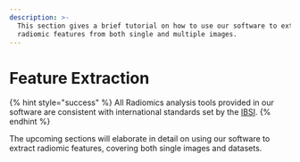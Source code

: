 ```yaml
---
description: >-
  This section gives a brief tutorial on how to use our software to extract
  radiomic features from both single and multiple images.
---
```


# Feature Extraction

{% hint style="success" %}
All Radiomics analysis tools provided in our software are consistent with international standards set by the [IBSI](https://theibsi.github.io/).
{% endhint %}

The upcoming sections will elaborate in detail on using our software to extract radiomic features, covering both single images and datasets.
